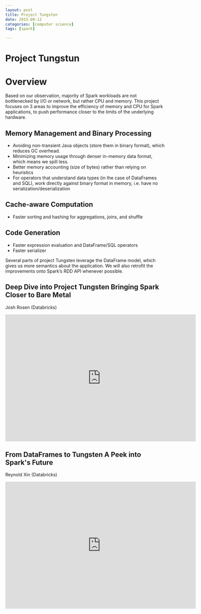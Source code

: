 ```yaml
---
layout: post
title: Project Tungsten 
date: 2015-09-12
categories: [computer science]
tags: [spark]

---
```




# Project Tungstun


Overview
========

Based on our observation, majority of Spark workloads are not bottlenecked by I/O or network, but rather CPU and memory. This project focuses on 3 areas to improve the efficiency of memory and CPU for Spark applications, to push performance closer to the limits of the underlying hardware.

## Memory Management and Binary Processing

* Avoiding non-transient Java objects (store them in binary format), which reduces GC overhead.
* Minimizing memory usage through denser in-memory data format, which means we spill less.
* Better memory accounting (size of bytes) rather than relying on heuristics
* For operators that understand data types (in the case of DataFrames and SQL), work directly against binary format in memory, i.e. have no serialization/deserialization

## Cache-aware Computation

* Faster sorting and hashing for aggregations, joins, and shuffle

## Code Generation

* Faster expression evaluation and DataFrame/SQL operators
* Faster serializer

Several parts of project Tungsten leverage the DataFrame model, which gives us more semantics about the application. We will also retrofit the improvements onto Spark’s RDD API whenever possible.

## Deep Dive into Project Tungsten Bringing Spark Closer to Bare Metal 

Josh Rosen (Databricks)

<iframe width="600" height="400" src="https://www.youtube.com/embed/5ajs8EIPWGI" frameborder="0" allowfullscreen></iframe>

## From DataFrames to Tungsten A Peek into Spark's Future 

Reynold Xin (Databricks)

<iframe width="600" height="400" src="https://www.youtube.com/embed/VbSar607HM0" frameborder="0" allowfullscreen></iframe>
